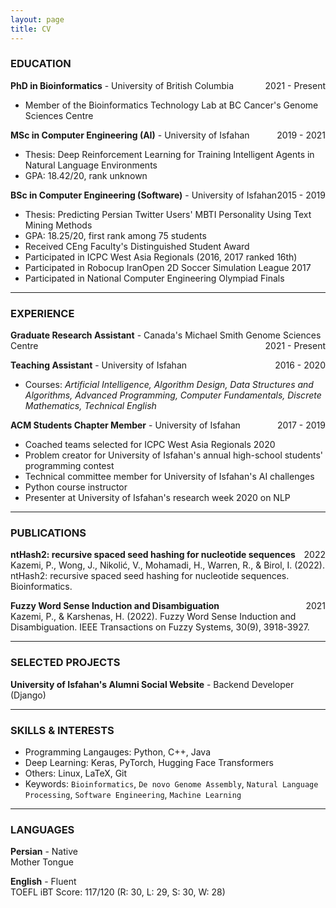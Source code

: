 ```yaml
---
layout: page
title: CV
---
```


<!--<span style="float: right; "><a href="{{ '/assets/CV-ParhamKazemi.pdf' | prepend: site.baseurl }}"><strong>> Download as PDF</strong></a> </span>
<br>-->

### EDUCATION

**PhD in Bioinformatics** - University of British Columbia <span style="float: right; ">2021 - Present</span>  
- Member of the Bioinformatics Technology Lab at BC Cancer's Genome Sciences Centre

**MSc in Computer Engineering (AI)** - University of Isfahan <span style="float: right; ">2019 - 2021</span>
- Thesis: Deep Reinforcement Learning for Training Intelligent Agents in Natural Language Environments 
- GPA: 18.42/20, rank unknown

**BSc in Computer Engineering (Software)** - University of Isfahan <span style="float: right; ">2015 - 2019</span>  
- Thesis: Predicting Persian Twitter Users' MBTI Personality Using Text Mining Methods
- GPA: 18.25/20, first rank among 75 students
- Received CEng Faculty's Distinguished Student Award
- Participated in ICPC West Asia Regionals (2016, 2017 ranked 16th)
- Participated in Robocup IranOpen 2D Soccer Simulation League 2017
- Participated in National Computer Engineering Olympiad Finals

---

### EXPERIENCE

**Graduate Research Assistant** - Canada's Michael Smith Genome Sciences Centre <span style="float: right; ">2021 - Present</span>

**Teaching Assistant** - University of Isfahan <span style="float: right; ">2016 - 2020</span>
- Courses: *Artificial Intelligence, Algorithm Design, Data Structures and Algorithms, Advanced Programming, Computer Fundamentals, Discrete Mathematics, Technical English*

**ACM Students Chapter Member** - University of Isfahan <span style="float: right; ">2017 - 2019</span>
- Coached teams selected for ICPC West Asia Regionals 2020
- Problem creator for University of Isfahan's annual high-school students' programming contest
- Technical committee member for University of Isfahan's AI challenges
- Python course instructor
- Presenter at University of Isfahan's research week 2020 on NLP

---

### PUBLICATIONS
**ntHash2: recursive spaced seed hashing for nucleotide sequences**
<a target="_blank" href="https://academic.oup.com/bioinformatics/advance-article/doi/10.1093/bioinformatics/btac564/6674501">
<i class="fa fa-external-link-square"></i>
</a>
<a target="_blank" href="https://github.com/bcgsc/ntHash">
<i class="fa fa-github-square"></i>
</a>
<span style="float: right;">2022</span> 
<br>
Kazemi, P., Wong, J., Nikolić, V., Mohamadi, H., Warren, R., & Birol, I. (2022). ntHash2: recursive spaced seed hashing for nucleotide sequences. Bioinformatics.

**Fuzzy Word Sense Induction and Disambiguation**
<a target="_blank" href="https://ieeexplore.ieee.org/abstract/document/9645244">
<i class="fa fa-external-link-square"></i>
</a>
<span style="float: right;">2021</span> 
<br>
Kazemi, P., & Karshenas, H. (2022). Fuzzy Word Sense Induction and Disambiguation. IEEE Transactions on Fuzzy Systems, 30(9), 3918-3927.

---

### SELECTED PROJECTS

**University of Isfahan's Alumni Social Website** - Backend Developer (Django)

---

### SKILLS & INTERESTS
- Programming Langauges: Python, C++, Java
- Deep Learning: Keras, PyTorch, Hugging Face Transformers
- Others: Linux, LaTeX, Git
- Keywords: `Bioinformatics`, `De novo Genome Assembly`, `Natural Language Processing`, `Software Engineering`, `Machine Learning`

--- 

### LANGUAGES

**Persian** - Native
<br>
Mother Tongue

**English** - Fluent
<br>
TOEFL iBT Score: 117/120 (R: 30, L: 29, S: 30, W: 28)
